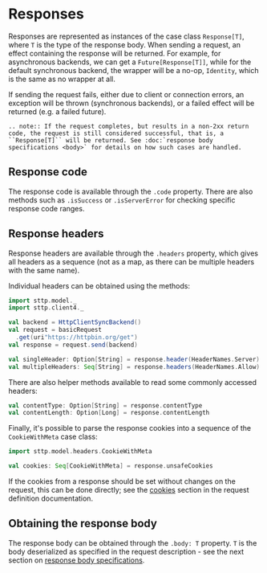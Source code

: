 # Responses

Responses are represented as instances of the case class `Response[T]`, where `T` is the type of the response body. When sending a request, an effect containing the response will be returned. For example, for asynchronous backends, we can get a `Future[Response[T]]`, while for the default synchronous backend, the wrapper will be a no-op, `Identity`, which is the same as no wrapper at all.

If sending the request fails, either due to client or connection errors, an exception will be thrown (synchronous backends), or a failed effect will be returned (e.g. a failed future).

```eval_rst
.. note:: If the request completes, but results in a non-2xx return code, the request is still considered successful, that is, a ``Response[T]`` will be returned. See :doc:`response body specifications <body>` for details on how such cases are handled.
```

## Response code

The response code is available through the `.code` property. There are also methods such as `.isSuccess` or `.isServerError` for checking specific response code ranges.

## Response headers

Response headers are available through the `.headers` property, which gives all headers as a sequence (not as a map, as there can be multiple headers with the same name).

Individual headers can be obtained using the methods:

```scala
import sttp.model._
import sttp.client4._

val backend = HttpClientSyncBackend()
val request = basicRequest
  .get(uri"https://httpbin.org/get")
val response = request.send(backend)

val singleHeader: Option[String] = response.header(HeaderNames.Server)
val multipleHeaders: Seq[String] = response.headers(HeaderNames.Allow)
```

There are also helper methods available to read some commonly accessed headers:

```scala
val contentType: Option[String] = response.contentType
val contentLength: Option[Long] = response.contentLength
```

Finally, it's possible to parse the response cookies into a sequence of the `CookieWithMeta` case class:

```scala
import sttp.model.headers.CookieWithMeta

val cookies: Seq[CookieWithMeta] = response.unsafeCookies
```        

If the cookies from a response should be set without changes on the request, this can be done directly; see the [cookies](../requests/cookies.md) section in the request definition documentation.

## Obtaining the response body

The response body can be obtained through the `.body: T` property. `T` is the body deserialized as specified in the request description - see
the next section on [response body specifications](body.md).
